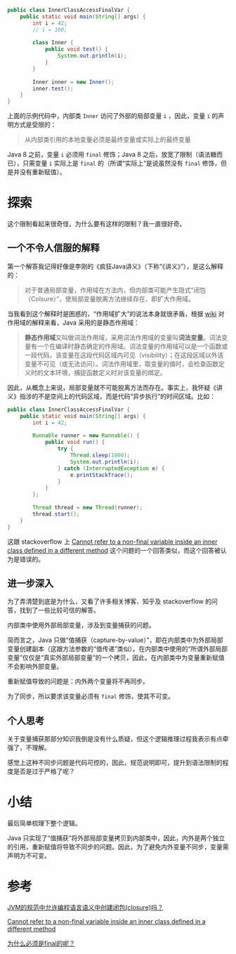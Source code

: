 ```java
public class InnerClassAccessFinalVar {
	public static void main(String[] args) {
		int i = 42;
		// i = 100;
		
		class Inner {
			public void test() {
				System.out.println(i);
			}
		}
		
		Inner inner = new Inner();
		inner.test();
	}
}
```

上面的示例代码中，内部类 `Inner` 访问了外部的局部变量 `i` ，因此，变量 `i` 的声明方式是受限的：

> 从内部类引用的本地变量必须是最终变量或实际上的最终变量

Java 8 之前，变量 `i` 必须用 `final` 修饰；Java 8 之后，放宽了限制（语法糖而已），只需变量 `i` 实际上是 `final` 的（所谓“实际上”是说虽然没有 `final` 修饰，但是并没有重新赋值）。

# 探索

这个限制看起来很奇怪，为什么要有这样的限制？我一直很好奇。

## 一个不令人信服的解释

第一个解答我记得好像是李刚的《疯狂Java讲义》（下称“《讲义》”），是这么解释的：

> 对于普通局部变量，作用域在方法内，但内部类可能产生隐式“闭包（Colsure）”，使局部变量脱离方法继续存在，即扩大作用域。

当我看到这个解释时是困惑的，“作用域扩大”的说法本身就很矛盾，根据 [wiki](https://zh.wikipedia.org/wiki/%E4%BD%9C%E7%94%A8%E5%9F%9F) 对作用域的解释来看，Java 采用的是静态作用域：

> **静态作用域**又叫做词法作用域，采用词法作用域的变量叫**词法变量**。词法变量有一个在编译时静态确定的作用域。词法变量的作用域可以是一个函数或一段代码，该变量在这段代码区域内可见（visibility）；在这段区域以外该变量不可见（或无法访问）。词法作用域里，取变量的值时，会检查函数定义时的文本环境，捕捉函数定义时对该变量的绑定。

因此，从概念上来说，局部变量就不可能脱离方法而存在。事实上，我怀疑《讲义》指涉的不是空间上的代码区域，而是代码“异步执行”的时间区域。比如：

```java
public class InnerClassAccessFinalVar {
	public static void main(String[] args) {
		int i = 42;
		
		Runnable runner = new Runnable() {
			public void run() {
				try {
					Thread.sleep(1000);
					System.out.println(i);
				} catch (InterruptedException e) {
					e.printStackTrace();
				}
			}
		};
		
		Thread thread = new Thread(runner);
		thread.start();
	}
}
```

这跟 stackoverflow 上 [Cannot refer to a non-final variable inside an inner class defined in a different method](https://stackoverflow.com/questions/1299837/cannot-refer-to-a-non-final-variable-inside-an-inner-class-defined-in-a-differen) 这个问题的一个回答类似，而这个回答被认为是错误的。

## 进一步深入

为了弄清楚到底是为什么，又看了许多相关博客、知乎及 stackoverflow 的问答，找到了一些比较可信的解答。

内部类中使用外部局部变量，涉及到变量捕获的问题。

简而言之，Java 只做“值捕获（capture-by-value）”，即在内部类中为外部局部变量创建副本（这跟方法参数的“值传递”类似）。在内部类中使用的“所谓外部局部变量”仅仅是“真实外部局部变量”的一个拷贝，因此，在内部类中为变量重新赋值不会影响外部变量。

重新赋值导致的问题是：内外两个变量将不再同步。

为了同步，所以要求该变量必须有 `final` 修饰，使其不可变。

## 个人思考

关于变量捕获那部分知识我倒是没有什么质疑，但这个逻辑推理过程我表示有点牵强了，不理解。

感觉上这种不同步问题是代码可控的，因此，规范说明即可，提升到语法限制的程度是否是过于严格了呢？

# 小结

最后简单梳理下整个逻辑。

Java 只实现了“值捕获”将外部局部变量拷贝到内部类中，因此，内外是两个独立的引用，重新赋值将导致不同步的问题。因此，为了避免内外变量不同步，变量需声明为不可变。

# 参考

[JVM的规范中允许编程语言语义中创建闭包(closure)吗？](https://www.zhihu.com/question/27416568/answer/36565794)

[Cannot refer to a non-final variable inside an inner class defined in a different method](https://stackoverflow.com/questions/1299837/cannot-refer-to-a-non-final-variable-inside-an-inner-class-defined-in-a-differen)

[为什么必须是final的呢？](http://cuipengfei.me/blog/2013/06/22/why-does-it-have-to-be-final/)

